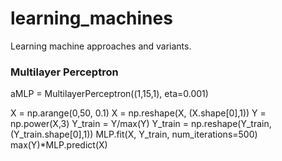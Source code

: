 # learning_machines
Learning machine approaches and variants.

### Multilayer Perceptron

  aMLP = MultilayerPerceptron((1,15,1), eta=0.001)
  
  X = np.arange(0,50, 0.1)
  X = np.reshape(X, (X.shape[0],1))
  Y = np.power(X,3)
  Y_train = Y/max(Y)
  Y_train = np.reshape(Y_train, (Y_train.shape[0],1))
  MLP.fit(X, Y_train, num_iterations=500)
  max(Y)*MLP.predict(X)
